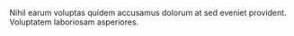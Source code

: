 Nihil earum voluptas quidem accusamus dolorum at sed eveniet provident.
Voluptatem laboriosam asperiores.